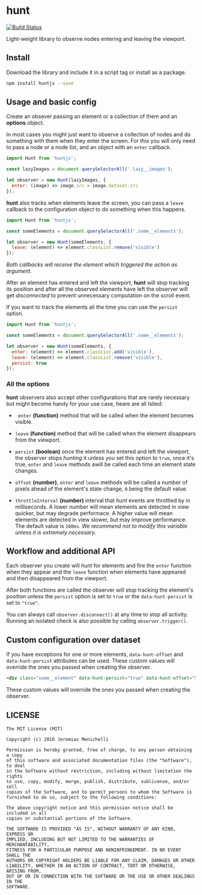 # hunt

[![Build Status](https://travis-ci.org/jeremenichelli/hunt.svg)](https://travis-ci.org/jeremenichelli/hunt)

Light-weight library to observe nodes entering and leaving the viewport.


## Install

Download the library and include it in a script tag or install as a package.

```sh
npm install huntjs --save
```


## Usage and basic config

Create an obsever passing an element or a collection of them and an **options** object.

In most cases you might just want to observe a collection of nodes and do something with them when they enter the screen. For this you will only need to pass a node or a node list, and an object with an `enter` callback.

```js
import Hunt from 'huntjs';

const lazyImages = document.querySelectorAll('.lazy__images');

let observer = new Hunt(lazyImages, {
  enter: (image) => image.src = image.dataset.src
});
```

**hunt** also tracks when elements leave the screen, you can pass a `leave` callback to the configuration object to do something when this happens.

```js
import Hunt from 'huntjs';

const someElements = document.querySelectorAll('.some__elements');

let observer = new Hunt(someElements, {
  leave: (element) => element.classList.remove('visible')
});
```

_Both callbacks will receive the element which triggered the action as argument._

After an element has entered and left the viewport, **hunt** will stop tracking its position and after all the observed elements have left the observer will get _disconnected_ to prevent unnecessary computation on the scroll event.

If you want to track the elements all the time you can use the `persist` option.

```js
import Hunt from 'huntjs';

const someElements = document.querySelectorAll('.some__elements');

let observer = new Hunt(someElements, {
  enter: (element) => element.classList.add('visible'),
  leave: (element) => element.classList.remove('visible'),
  persist: true
});
```


### All the options

**hunt** observers also accept other configurations that are rarely necessary but might become handy for your use case, heare are all lsited:

 - ` enter` **(function)** method that will be called when the element becomes visible.

 - `leave` **(function)** method that will be called when the element disappears from the viewport.

 - `persist` **(boolean)** once the element has entered and left the viewport, the observer stops _hunting_ it unless you set this option to `true`, once it's true, `enter` and `leave` methods awill be called each time an element state changes.

 - `offset` **(number)**, `enter` and `leave` methods will be called a number of pixels ahead of the element's state change, `0` being the default value.

 - `throttleInterval` **(number)** interval that _hunt_ events are throttled by in milliseconds. A lower number will mean elements are detected in view quicker, but may degrade performace. A higher value will mean elements are detected in view slower, but may improve performance. The default value is `100ms`. _We recommend not to modify this variable unless it is extremely necessary._


## Workflow and additional API

Each observer you create will _hunt_ for elements and fire the `enter` function when they appear and the `leave` function when elements have appeared and then disappeared from the viewport.

After both functions are called the observer will stop tracking the element's position unless the `persist` option is set to `true` or the `data-hunt-persist` is set to `"true"`.

You can always call `observer.disconnect()` at any time to stop all activity. Running an isolated check is also possible by calling `observer.trigger()`.


## Custom configuration over dataset

If you have exceptions for one or more elements, `data-hunt-offset` and `data-hunt-persist` attributes can be used. These custom values will override the ones you passed when creating the observer.

```html
<div class="some__element" data-hunt-persist="true" data-hunt-offset="500"></div>
```

These custom values will override the ones you passed when creating the observer.


## LICENSE

```
The MIT License (MIT)

Copyright (c) 2016 Jeremias Menichelli

Permission is hereby granted, free of charge, to any person obtaining a copy
of this software and associated documentation files (the "Software"), to deal
in the Software without restriction, including without limitation the rights
to use, copy, modify, merge, publish, distribute, sublicense, and/or sell
copies of the Software, and to permit persons to whom the Software is
furnished to do so, subject to the following conditions:

The above copyright notice and this permission notice shall be included in all
copies or substantial portions of the Software.

THE SOFTWARE IS PROVIDED "AS IS", WITHOUT WARRANTY OF ANY KIND, EXPRESS OR
IMPLIED, INCLUDING BUT NOT LIMITED TO THE WARRANTIES OF MERCHANTABILITY,
FITNESS FOR A PARTICULAR PURPOSE AND NONINFRINGEMENT. IN NO EVENT SHALL THE
AUTHORS OR COPYRIGHT HOLDERS BE LIABLE FOR ANY CLAIM, DAMAGES OR OTHER
LIABILITY, WHETHER IN AN ACTION OF CONTRACT, TORT OR OTHERWISE, ARISING FROM,
OUT OF OR IN CONNECTION WITH THE SOFTWARE OR THE USE OR OTHER DEALINGS IN THE
SOFTWARE.
```
